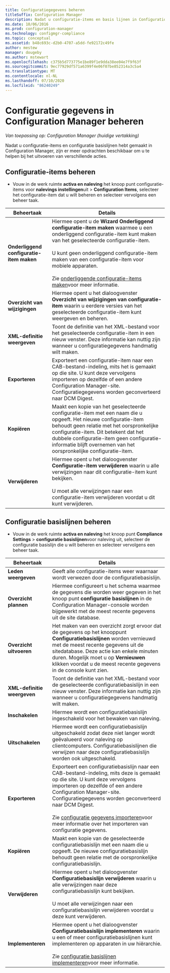 ```yaml
---
title: Configuratiegegevens beheren
titleSuffix: Configuration Manager
description: Nadat u configuratie-items en basis lijnen in Configuration Manager hebt gemaakt, kunt u andere opdrachten gebruiken om verschillende acties uit te voeren.
ms.date: 10/06/2016
ms.prod: configuration-manager
ms.technology: configmgr-compliance
ms.topic: conceptual
ms.assetid: b48c693c-d2b0-4707-a5dd-fe92172c49fe
author: mestew
manager: dougeby
ms.author: mstewart
ms.openlocfilehash: c375b5d773775e1be89f1e9dda38ee04e7f9f63f
ms.sourcegitcommit: 9ec77929df571a6399f4e06f07be852314a3c5a4
ms.translationtype: MT
ms.contentlocale: nl-NL
ms.lasthandoff: 07/10/2020
ms.locfileid: "86240249"
---
```

# <a name="manage-configuration-data-in-configuration-manager"></a>Configuratie gegevens in Configuration Manager beheren

*Van toepassing op: Configuration Manager (huidige vertakking)*

Nadat u configuratie-items en configuratie basislijnen hebt gemaakt in Configuration Manager, zijn er meer opdrachten beschikbaar om u te helpen bij het uitvoeren van verschillende acties.  

## <a name="manage-configuration-items"></a>Configuratie-items beheren  

-   Vouw in de werk ruimte **activa en naleving** het knoop punt configuratie-items voor **nalevings instellingen**uit  >  **Configuration Items**, selecteer het configuratie-item dat u wilt beheren en selecteer vervolgens een beheer taak.  

|Beheertaak|Details|  
|---------------------|-------------|  
|**Onderliggend configuratie-item maken**|Hiermee opent u de **Wizard Onderliggend configuratie-item maken** waarmee u een onderliggend configuratie-item kunt maken van het geselecteerde configuratie-item.<br /><br /> U kunt geen onderliggend configuratie-item maken van een configuratie-item voor mobiele apparaten.<br /><br /> Zie [onderliggende configuratie-items maken](../../compliance/deploy-use/create-child-configuration-items.md)voor meer informatie.|  
|**Overzicht van wijzigingen**|Hiermee opent u het dialoogvenster **Overzicht van wijzigingen van configuratie-item** waarin u eerdere versies van het geselecteerde configuratie-item kunt weergeven en beheren.|  
|**XML-definitie weergeven**|Toont de definitie van het XML-bestand voor het geselecteerde configuratie-item in een nieuw venster. Deze informatie kan nuttig zijn wanneer u configuratiegegevens handmatig wilt maken.|  
|**Exporteren**|Exporteert een configuratie-item naar een CAB-bestand-indeling, mits het is gemaakt op die site. U kunt deze vervolgens importeren op dezelfde of een andere Configuration Manager-site. Configuratiegegevens worden geconverteerd naar DCM Digest.|  
|**Kopiëren**|Maakt een kopie van het geselecteerde configuratie-item met een naam die u opgeeft. Het nieuwe configuratie-item behoudt geen relatie met het oorspronkelijke configuratie-item. Dit betekent dat het dubbele configuratie-item geen configuratie-informatie blijft overnemen van het oorspronkelijke configuratie-item.|  
|**Verwijderen**|Hiermee opent u het dialoogvenster **Configuratie-item verwijderen** waarin u alle verwijzingen naar dit configuratie-item kunt bekijken.<br /><br /> U moet alle verwijzingen naar een configuratie-item verwijderen voordat u dit kunt verwijderen.|  

## <a name="manage-configuration-baselines"></a>Configuratie basislijnen beheren  

-   Vouw in de werk ruimte **activa en naleving** het knoop punt **Compliance Settings**  >  **configuratie basislijnen**voor naleving uit, selecteer de configuratie basislijn die u wilt beheren en selecteer vervolgens een beheer taak.  


|Beheertaak|Details|  
|---------------------|-------------|  
|**Leden weergeven**|Geeft alle configuratie-items weer waarnaar wordt verwezen door de configuratiebasislijn.|  
|**Overzicht plannen**|Hiermee configureert u het schema waarmee de gegevens die worden weer gegeven in het knoop punt **configuratie basislijnen** in de Configuration Manager-console worden bijgewerkt met de meest recente gegevens uit de site database.|  
|**Overzicht uitvoeren**|Het maken van een overzicht zorgt ervoor dat de gegevens op het knooppunt **Configuratiebasislijnen** worden vernieuwd met de meest recente gegevens uit de sitedatabase. Deze actie kan enkele minuten duren. Mogelijk moet u op **Vernieuwen** klikken voordat u de meest recente gegevens in de console kunt zien.|  
|**XML-definitie weergeven**|Toont de definitie van het XML-bestand voor de geselecteerde configuratiebasislijn in een nieuw venster. Deze informatie kan nuttig zijn wanneer u configuratiegegevens handmatig wilt maken.|  
|**Inschakelen**|Hiermee wordt een configuratiebasislijn ingeschakeld voor het bewaken van naleving.|  
|**Uitschakelen**|Hiermee wordt een configuratiebasislijn uitgeschakeld zodat deze niet langer wordt geëvalueerd voor naleving op clientcomputers. Configuratiebasislijnen die verwijzen naar deze configuratiebasislijn worden ook uitgeschakeld.|  
|**Exporteren**|Exporteert een configuratiebasislijn naar een CAB-bestand-indeling, mits deze is gemaakt op die site. U kunt deze vervolgens importeren op dezelfde of een andere Configuration Manager-site. Configuratiegegevens worden geconverteerd naar DCM Digest.<br /><br /> Zie [configuratie gegevens importeren](../../compliance/deploy-use/import-configuration-data.md)voor meer informatie over het importeren van configuratie gegevens.|  
|**Kopiëren**|Maakt een kopie van de geselecteerde configuratiebasislijn met een naam die u opgeeft. De nieuwe configuratiebasislijn behoudt geen relatie met de oorspronkelijke configuratiebasislijn.|  
|**Verwijderen**|Hiermee opent u het dialoogvenster **Configuratiebasislijn verwijderen** waarin u alle verwijzingen naar deze configuratiebasislijn kunt bekijken.<br /><br /> U moet alle verwijzingen naar een configuratiebasislijn verwijderen voordat u deze kunt verwijderen.|  
|**Implementeren**|Hiermee opent u het dialoogvenster **Configuratiebasislijn implementeren** waarin u een of meer configuratiebasislijnen kunt implementeren op apparaten in uw hiërarchie.<br /><br /> Zie [configuratie basislijnen implementeren](../../compliance/deploy-use/deploy-configuration-baselines.md)voor meer informatie.|  
